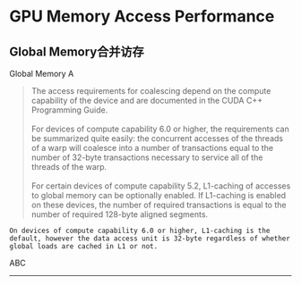 # GPU Memory Access Performance


## Global Memory合并访存

Global Memory A

>The access requirements for coalescing depend on the compute capability of the device and are documented in the CUDA C++ Programming Guide.
<br><br>
For devices of compute capability 6.0 or higher, the requirements can be summarized quite easily: the concurrent accesses of the threads of a warp will coalesce into a number of transactions equal to the number of 32-byte transactions necessary to service all of the threads of the warp.
<br><br>
For certain devices of compute capability 5.2, L1-caching of accesses to global memory can be optionally enabled. If L1-caching is enabled on these devices, the number of required transactions is equal to the number of required 128-byte aligned segments.





    On devices of compute capability 6.0 or higher, L1-caching is the default, however the data access unit is 32-byte regardless of whether global loads are cached in L1 or not.


ABC

***